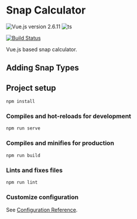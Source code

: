 # Snap Calculator
![Vue.js version 2.6.11](https://img.shields.io/badge/Vue.js-2.6.11-green.svg)
![ts](https://flat.badgen.net/badge/-/TypeScript?icon=typescript&label&labelColor=blue&color=555555)

[![Build Status](https://www.travis-ci.com/hickmanz/snap_calculator.svg?branch=main)](https://www.travis-ci.com/hickmanz/snap_calculator)

Vue.js based snap calculator. 

## Adding Snap Types



## Project setup
```
npm install
```

### Compiles and hot-reloads for development
```
npm run serve
```

### Compiles and minifies for production
```
npm run build
```

### Lints and fixes files
```
npm run lint
```

### Customize configuration
See [Configuration Reference](https://cli.vuejs.org/config/).
